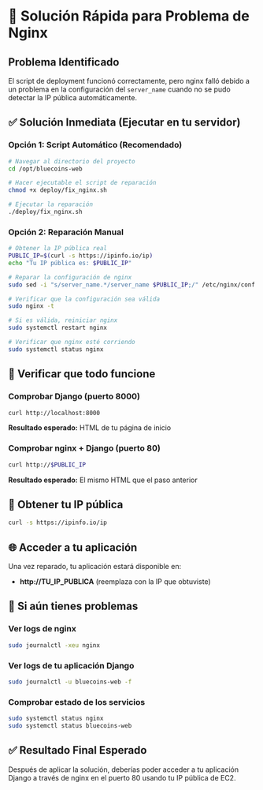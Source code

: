 # 🚨 Solución Rápida para Problema de Nginx

## Problema Identificado
El script de deployment funcionó correctamente, pero nginx falló debido a un problema en la configuración del `server_name` cuando no se pudo detectar la IP pública automáticamente.

## ✅ Solución Inmediata (Ejecutar en tu servidor)

### Opción 1: Script Automático (Recomendado)
```bash
# Navegar al directorio del proyecto
cd /opt/bluecoins-web

# Hacer ejecutable el script de reparación
chmod +x deploy/fix_nginx.sh

# Ejecutar la reparación
./deploy/fix_nginx.sh
```

### Opción 2: Reparación Manual
```bash
# Obtener la IP pública real
PUBLIC_IP=$(curl -s https://ipinfo.io/ip)
echo "Tu IP pública es: $PUBLIC_IP"

# Reparar la configuración de nginx
sudo sed -i "s/server_name.*/server_name $PUBLIC_IP;/" /etc/nginx/conf.d/bluecoins-web.conf

# Verificar que la configuración sea válida
sudo nginx -t

# Si es válida, reiniciar nginx
sudo systemctl restart nginx

# Verificar que nginx esté corriendo
sudo systemctl status nginx
```

## 🧪 Verificar que todo funcione

### Comprobar Django (puerto 8000)
```bash
curl http://localhost:8000
```
**Resultado esperado:** HTML de tu página de inicio

### Comprobar nginx + Django (puerto 80)
```bash
curl http://$PUBLIC_IP
```
**Resultado esperado:** El mismo HTML que el paso anterior

## 📍 Obtener tu IP pública
```bash
curl -s https://ipinfo.io/ip
```

## 🌐 Acceder a tu aplicación
Una vez reparado, tu aplicación estará disponible en:
- **http://TU_IP_PUBLICA** (reemplaza con la IP que obtuviste)

## 🔧 Si aún tienes problemas

### Ver logs de nginx
```bash
sudo journalctl -xeu nginx
```

### Ver logs de tu aplicación Django
```bash
sudo journalctl -u bluecoins-web -f
```

### Comprobar estado de los servicios
```bash
sudo systemctl status nginx
sudo systemctl status bluecoins-web
```

## ✅ Resultado Final Esperado
Después de aplicar la solución, deberías poder acceder a tu aplicación Django a través de nginx en el puerto 80 usando tu IP pública de EC2.
